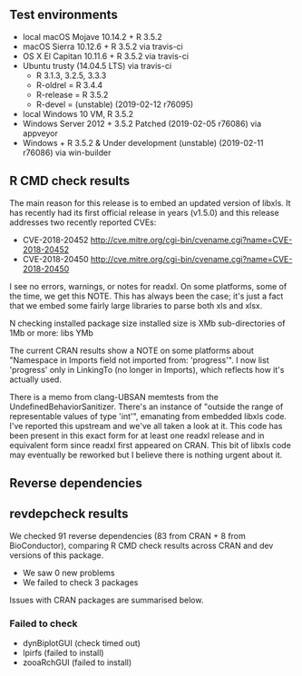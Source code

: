 ## Test environments

* local macOS Mojave 10.14.2 + R 3.5.2
* macOS Sierra 10.12.6 + R 3.5.2 via travis-ci
* OS X El Capitan 10.11.6 + R 3.5.2 via travis-ci
* Ubuntu trusty (14.04.5 LTS) via travis-ci
  - R 3.1.3, 3.2.5, 3.3.3
  - R-oldrel = R 3.4.4
  - R-release = R 3.5.2
  - R-devel = (unstable) (2019-02-12 r76095)
* local Windows 10 VM, R 3.5.2
* Windows Server 2012 + 3.5.2 Patched (2019-02-05 r76086) via appveyor
* Windows + R 3.5.2 & Under development (unstable) (2019-02-11 r76086) via win-builder

## R CMD check results

The main reason for this release is to embed an updated version of libxls. It has recently had its first official release in years (v1.5.0) and this release addresses two recently reported CVEs:

  * CVE-2018-20452 http://cve.mitre.org/cgi-bin/cvename.cgi?name=CVE-2018-20452
  * CVE-2018-20450 http://cve.mitre.org/cgi-bin/cvename.cgi?name=CVE-2018-20450

I see no errors, warnings, or notes for readxl. On some platforms, some of the time, we get this NOTE. This has always been the case; it's just a fact that we embed some fairly large libraries to parse both xls and xlsx.

N  checking installed package size
     installed size is XMb
     sub-directories of 1Mb or more:
       libs   YMb

The current CRAN results show a NOTE on some platforms about "Namespace in Imports field not imported from: 'progress'". I now list 'progress' only in LinkingTo (no longer in Imports), which reflects how it's actually used.

There is a memo from clang-UBSAN memtests from the UndefinedBehaviorSanitizer. There's an instance of "outside the range of representable values of type 'int'", emanating from embedded libxls code. I've reported this upstream and we've all taken a look at it. This code has been present in this exact form for at least one readxl release and in equivalent form since readxl first appeared on CRAN. This bit of libxls code may eventually be reworked but I believe there is nothing urgent about it.

## Reverse dependencies

## revdepcheck results

We checked 91 reverse dependencies (83 from CRAN + 8 from BioConductor), comparing R CMD check results across CRAN and dev versions of this package.

 * We saw 0 new problems
 * We failed to check 3 packages

Issues with CRAN packages are summarised below.

### Failed to check

* dynBiplotGUI (check timed out)
* lpirfs       (failed to install)
* zooaRchGUI   (failed to install)
